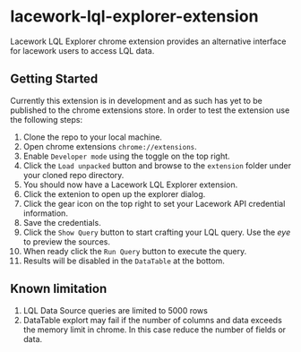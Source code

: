 # lacework-lql-explorer-extension

Lacework LQL Explorer chrome extension provides an alternative interface for lacework users to access LQL data.

## Getting Started

Currently this extension is in development and as such has yet to be published to the chrome extensions store. In order to test the extension use the following steps:

1. Clone the repo to your local machine.
2. Open chrome extensions `chrome://extensions`.
3. Enable `Developer mode` using the toggle on the top right.
4. Click the `Load unpacked` button and browse to the `extension` folder under your cloned repo directory.
5. You should now have a Lacework LQL Explorer extension.
6. Click the extenion to open up the explorer dialog. 
7. Click the gear icon on the top right to set your Lacework API credential information.
8. Save the credentials.
9. Click the `Show Query` button to start crafting your LQL query. Use the _eye_ to preview the sources.
10. When ready click the `Run Query` button to execute the query.
11. Results will be disabled in the `DataTable` at the bottom.

## Known limitation

1. LQL Data Source queries are limited to 5000 rows
2. DataTable explort may fail if the number of columns and data exceeds the memory limit in chrome. In this case reduce the number of fields or data.